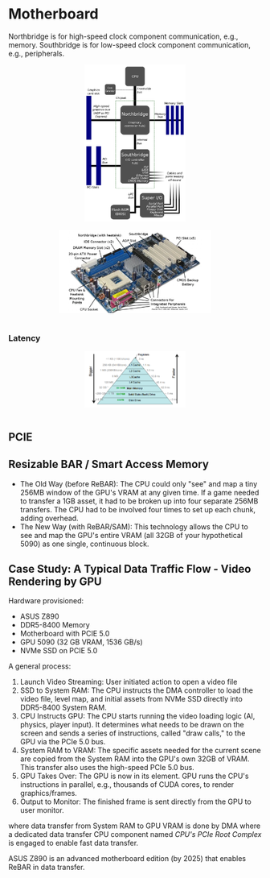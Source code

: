 # Motherboard

Northbridge is for high-speed clock component communication, e.g., memory.
Southbridge is for low-speed clock component communication, e.g., peripherals.

<div style="display: flex; justify-content: center;">
      <img src="imgs/motherboard_diagram.png" width="40%" height="60%" alt="motherboard_diagram" />
</div>
</br>

<div style="display: flex; justify-content: center;">
      <img src="imgs/motherboard_demo.png" width="60%" height="40%" alt="motherboard_demo" />
</div>
</br>

### Latency

<div style="display: flex; justify-content: center;">
      <img src="imgs/latency.png" width="40%" height="30%" alt="latency" />
</div>
</br>

## PCIE

## Resizable BAR / Smart Access Memory

* The Old Way (before ReBAR): The CPU could only "see" and map a tiny 256MB window of the GPU's VRAM at any given time. If a game needed to transfer a 1GB asset, it had to be broken up into four separate 256MB transfers. The CPU had to be involved four times to set up each chunk, adding overhead.
* The New Way (with ReBAR/SAM): This technology allows the CPU to see and map the GPU's entire VRAM (all 32GB of your hypothetical 5090) as one single, continuous block.

## Case Study: A Typical Data Traffic Flow - Video Rendering by GPU

Hardware provisioned:

* ASUS Z890
* DDR5-8400 Memory
* Motherboard with PCIE 5.0
* GPU 5090 (32 GB VRAM, 1536 GB/s)
* NVMe SSD on PCIE 5.0

A general process:

1. Launch Video Streaming: User initiated action to open a video file
2. SSD to System RAM: The CPU instructs the DMA controller to load the video file, level map, and initial assets from NVMe SSD directly into DDR5-8400 System RAM.
3. CPU Instructs GPU: The CPU starts running the video loading logic (AI, physics, player input). It determines what needs to be drawn on the screen and sends a series of instructions, called "draw calls," to the GPU via the PCIe 5.0 bus.
4. System RAM to VRAM: The specific assets needed for the current scene are copied from the System RAM into the GPU's own 32GB of VRAM. This transfer also uses the high-speed PCIe 5.0 bus.
5. GPU Takes Over: The GPU is now in its element. GPU runs the CPU's instructions in parallel, e.g., thousands of CUDA cores, to render graphics/frames.
6. Output to Monitor: The finished frame is sent directly from the GPU to user monitor.

where data transfer from System RAM to GPU VRAM is done by DMA where a dedicated data transfer CPU component named *CPU's PCIe Root Complex* is engaged to enable fast data transfer.

ASUS Z890 is an advanced motherboard edition (by 2025) that enables ReBAR in data transfer.
